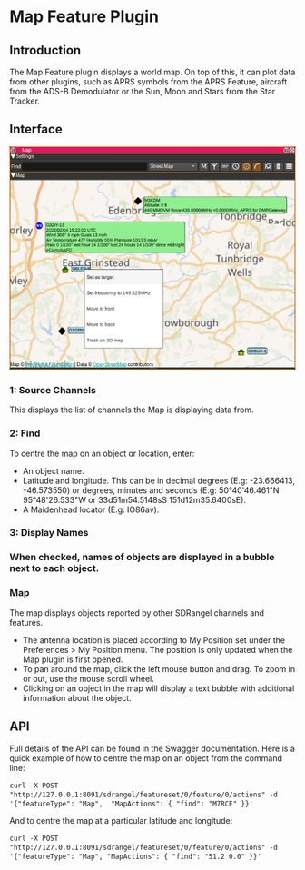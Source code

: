 ﻿<h1>Map Feature Plugin</h1>

<h2>Introduction</h2>

The Map Feature plugin displays a world map. On top of this, it can plot data from other plugins, such as APRS symbols from the APRS Feature, aircraft from the ADS-B Demodulator or the Sun, Moon and Stars from the Star Tracker.

<h2>Interface</h2>

![Map feature plugin GUI](../../../doc/img/Map_plugin.png)

<h3>1: Source Channels</h3>

This displays the list of channels the Map is displaying data from.

<h3>2: Find</h3>

To centre the map on an object or location, enter:

* An object name.
* Latitude and longitude. This can be in decimal degrees (E.g: -23.666413, -46.573550) or degrees, minutes and seconds (E.g: 50°40'46.461"N 95°48'26.533"W or 33d51m54.5148sS 151d12m35.6400sE).
* A Maidenhead locator (E.g: IO86av).

<h3>3: Display Names<h3>

When checked, names of objects are displayed in a bubble next to each object.

<h3>Map</h3>

The map displays objects reported by other SDRangel channels and features.

* The antenna location is placed according to My Position set under the Preferences > My Position menu. The position is only updated when the Map plugin is first opened.
* To pan around the map, click the left mouse button and drag. To zoom in or out, use the mouse scroll wheel.
* Clicking on an object in the map will display a text bubble with additional information about the object.

<h2>API</h2>

Full details of the API can be found in the Swagger documentation. Here is a quick example of how to centre the map on an object from the command line:

    curl -X POST "http://127.0.0.1:8091/sdrangel/featureset/0/feature/0/actions" -d '{"featureType": "Map",  "MapActions": { "find": "M7RCE" }}'

And to centre the map at a particular latitude and longitude:

    curl -X POST "http://127.0.0.1:8091/sdrangel/featureset/0/feature/0/actions" -d '{"featureType": "Map", "MapActions": { "find": "51.2 0.0" }}'
